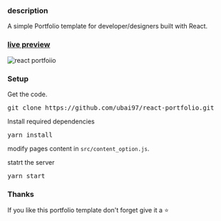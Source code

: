 ### description

A simple Portfolio template for developer/designers built with React. 

### [live preview](https://ubai97.github.io/react-portfolio/)

![react portfoiio](src/assets/images/react%20portfolio%20gif.gif)

### Setup

Get the code.

 <pre>git clone https://github.com/ubai97/react-portfolio.git</pre>
 
Install required dependencies

<pre>yarn install</pre>

modify pages content in  `src/content_option.js`.

statrt the server

<pre>yarn start</pre>

### Thanks
If you like this portfolio template don't forget give it a ⭐ 
 


